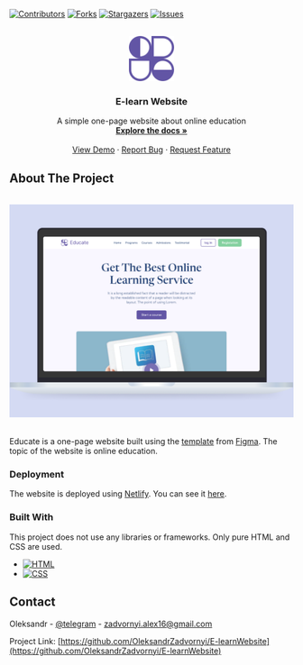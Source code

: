 <!-- Improved compatibility of back to top link: See: https://github.com/othneildrew/Best-README-Template/pull/73 -->
<a name="readme-top"></a>


<!-- PROJECT SHIELDS -->
[![Contributors][contributors-shield]][contributors-url]
[![Forks][forks-shield]][forks-url]
[![Stargazers][stars-shield]][stars-url]
[![Issues][issues-shield]][issues-url]


<!-- PROJECT LOGO -->
<br />
<div align="center">
  <a href="https://github.com/github_username/repo_name">
    <img src="images/logo.svg" alt="Logo" width="80" height="80">
  </a>

<h3 align="center">E-learn Website</h3>

  <p align="center">
    A simple one-page website about online education
    <br />
    <a href="https://github.com/OleksandrZadvornyi/E-learnWebsite"><strong>Explore the docs »</strong></a>
    <br />
    <br />
    <a href="https://github.com/OleksandrZadvornyi/E-learnWebsite">View Demo</a>
    ·
    <a href="https://github.com/OleksandrZadvornyi/E-learnWebsite/issues">Report Bug</a>
    ·
    <a href="https://github.com/OleksandrZadvornyi/E-learnWebsite/issues">Request Feature</a>
  </p>
</div>


<!-- ABOUT THE PROJECT -->
## About The Project

<div align="center">
  <br/>
  <a href="https://e-learn-website.netlify.app/"><img src="website-preview.png" width="750" title="hover text"></a>
  <br/><br/>
</div>

Educate is a one-page website built using the [template](https://www.figma.com/file/2XQ41agCVi0L19VN0S8Sza/E-learnWebsite?type=design&node-id=0-1&t=pjOaXp9OyRuNHcz5-0) from [Figma](https://www.figma.com/). The topic of the website is online education.


### Deployment

The website is deployed using [Netlify](https://www.netlify.com/). You can see it [here](https://e-learn-website.netlify.app/).


### Built With

This project does not use any libraries or frameworks. Only pure HTML and CSS are used.

* [![HTML][HTML]][HTML-url]
* [![CSS][CSS]][CSS-url]


<!-- CONTACT -->
## Contact

Oleksandr - [@telegram](https://t.me/oleksandr_zadvornyi) - zadvornyi.alex16@gmail.com

Project Link: [https://github.com/OleksandrZadvornyi/E-learnWebsite](https://github.com/OleksandrZadvornyi/E-learnWebsite)

<!-- MARKDOWN LINKS & IMAGES -->
<!-- https://www.markdownguide.org/basic-syntax/#reference-style-links -->
[contributors-shield]: https://img.shields.io/github/contributors/OleksandrZadvornyi/E-learnWebsite.svg?style=for-the-badge
[contributors-url]: https://github.com/OleksandrZadvornyi/E-learnWebsite/graphs/contributors
[forks-shield]: https://img.shields.io/github/forks/OleksandrZadvornyi/E-learnWebsite.svg?style=for-the-badge
[forks-url]: https://github.com/OleksandrZadvornyi/E-learnWebsite/network/members
[stars-shield]: https://img.shields.io/github/stars/OleksandrZadvornyi/E-learnWebsite.svg?style=for-the-badge
[stars-url]: https://github.com/OleksandrZadvornyi/E-learnWebsite/stargazers
[issues-shield]: https://img.shields.io/github/issues/OleksandrZadvornyi/E-learnWebsite.svg?style=for-the-badge
[issues-url]: https://github.com/OleksandrZadvornyi/E-learnWebsite/issues
[product-screenshot]: website-preview.png
[HTML]: https://img.shields.io/badge/HTML-239120?style=for-the-badge&logo=html5&logoColor=white
[HTML-url]: https://developer.mozilla.org/en-US/docs/Web/HTML
[CSS]: https://img.shields.io/badge/CSS-239120?&style=for-the-badge&logo=css3&logoColor=white
[CSS-url]: https://developer.mozilla.org/en-US/docs/Web/CSS
